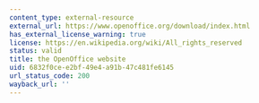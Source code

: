 ```yaml
---
content_type: external-resource
external_url: https://www.openoffice.org/download/index.html
has_external_license_warning: true
license: https://en.wikipedia.org/wiki/All_rights_reserved
status: valid
title: the OpenOffice website
uid: 6832f0ce-e2bf-49e4-a91b-47c481fe6145
url_status_code: 200
wayback_url: ''
---
```

